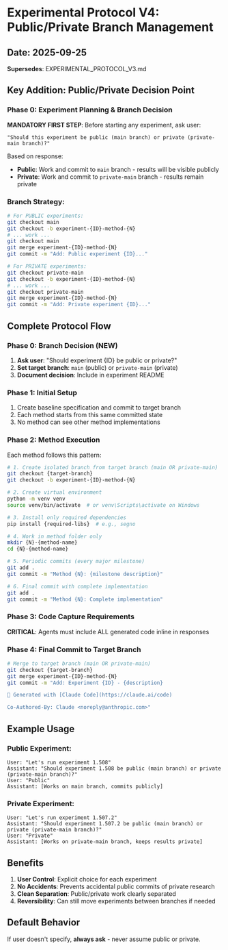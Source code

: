 # Experimental Protocol V4: Public/Private Branch Management

## Date: 2025-09-25
**Supersedes**: EXPERIMENTAL_PROTOCOL_V3.md

## Key Addition: Public/Private Decision Point

### Phase 0: Experiment Planning & Branch Decision
**MANDATORY FIRST STEP**: Before starting any experiment, ask user:

```
"Should this experiment be public (main branch) or private (private-main branch)?"
```

Based on response:
- **Public**: Work and commit to `main` branch - results will be visible publicly
- **Private**: Work and commit to `private-main` branch - results remain private

### Branch Strategy:
```bash
# For PUBLIC experiments:
git checkout main
git checkout -b experiment-{ID}-method-{N}
# ... work ...
git checkout main
git merge experiment-{ID}-method-{N}
git commit -m "Add: Public experiment {ID}..."

# For PRIVATE experiments:
git checkout private-main
git checkout -b experiment-{ID}-method-{N}
# ... work ...
git checkout private-main
git merge experiment-{ID}-method-{N}
git commit -m "Add: Private experiment {ID}..."
```

## Complete Protocol Flow

### Phase 0: Branch Decision (NEW)
1. **Ask user**: "Should experiment {ID} be public or private?"
2. **Set target branch**: `main` (public) or `private-main` (private)
3. **Document decision**: Include in experiment README

### Phase 1: Initial Setup
1. Create baseline specification and commit to target branch
2. Each method starts from this same committed state
3. No method can see other method implementations

### Phase 2: Method Execution
Each method follows this pattern:
```bash
# 1. Create isolated branch from target branch (main OR private-main)
git checkout {target-branch}
git checkout -b experiment-{ID}-method-{N}

# 2. Create virtual environment
python -m venv venv
source venv/bin/activate  # or venv\Scripts\activate on Windows

# 3. Install only required dependencies
pip install {required-libs}  # e.g., segno

# 4. Work in method folder only
mkdir {N}-{method-name}
cd {N}-{method-name}

# 5. Periodic commits (every major milestone)
git add .
git commit -m "Method {N}: {milestone description}"

# 6. Final commit with complete implementation
git add .
git commit -m "Method {N}: Complete implementation"
```

### Phase 3: Code Capture Requirements
**CRITICAL**: Agents must include ALL generated code inline in responses

### Phase 4: Final Commit to Target Branch
```bash
# Merge to target branch (main OR private-main)
git checkout {target-branch}
git merge experiment-{ID}-method-{N}
git commit -m "Add: Experiment {ID} - {description}

🤖 Generated with [Claude Code](https://claude.ai/code)

Co-Authored-By: Claude <noreply@anthropic.com>"
```

## Example Usage

### Public Experiment:
```
User: "Let's run experiment 1.508"
Assistant: "Should experiment 1.508 be public (main branch) or private (private-main branch)?"
User: "Public"
Assistant: [Works on main branch, commits publicly]
```

### Private Experiment:
```
User: "Let's run experiment 1.507.2"
Assistant: "Should experiment 1.507.2 be public (main branch) or private (private-main branch)?"
User: "Private"
Assistant: [Works on private-main branch, keeps results private]
```

## Benefits
1. **User Control**: Explicit choice for each experiment
2. **No Accidents**: Prevents accidental public commits of private research
3. **Clean Separation**: Public/private work clearly separated
4. **Reversibility**: Can still move experiments between branches if needed

## Default Behavior
If user doesn't specify, **always ask** - never assume public or private.